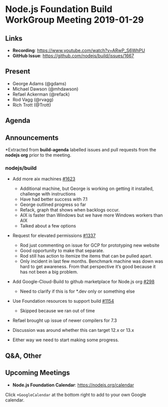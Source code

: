 # Node.js Foundation Build WorkGroup Meeting 2019-01-29

## Links

* **Recording**: https://www.youtube.com/watch?v=ARwP_S6WhPU 
* **GitHub Issue**: https://github.com/nodejs/build/issues/1667

## Present

* George Adams (@gdams)
* Michael Dawson (@mhdawson)
* Refael Ackerman (@refack)
* Rod Vagg (@rvagg)
* Rich Trott (@Trott)

## Agenda

## Announcements
 
*Extracted from **build-agenda** labelled issues and pull requests from the **nodejs org** prior to the meeting.

### nodejs/build

* Add more aix machines [#1623](https://github.com/nodejs/build/issues/1623)
  * Additional machine, but George is working on getting it installed, challenge with instructions
  * Have had better success with 7.1
  * George outlined progress so far
  * Refack, graph that shows when backlogs occur.
  * AIX is faster than Windows but we have more Windows workers than AIX
  * Talked about a few options

* Request for elevated permissions [#1337](https://github.com/nodejs/build/issues/1337)
  * Rod just commenting on issue for GCP for prototyping new website
  * Good opportunity to make that separate. 
  * Rod still has action to itemize the items that can be pulled apart.
  * Only incident in last few months. Benchmark machine was down was hard to get awareness. 
    From that perspective it’s good because it has not been a big problem.

* Add Google-Cloud-Build to github marketplace for Node.js org [#298](https://github.com/nodejs/admin/issues/298)
  * Need to clarify if this is for *.dev only or something else
  
* Use Foundation resources to support build [#1154](https://github.com/nodejs/build/issues/1154)
  * Skipped because we ran out of time

*  Refael brought up issue of newer compilers for 7.3
  * Discussion was around whether this can target 12.x or 13.x
  * Either way we need to start making some progress.

## Q&A, Other

## Upcoming Meetings

* **Node.js Foundation Calendar**: https://nodejs.org/calendar

Click `+GoogleCalendar` at the bottom right to add to your own Google calendar.
